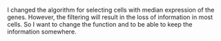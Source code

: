 I changed the algorithm for selecting cells with median expression of the genes. However, the filtering will result in the loss of information in most cells. So I want to change the function and to be able to keep the information somewhere. 
